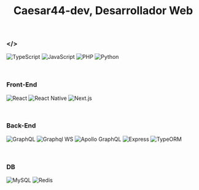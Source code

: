 <h1 align="center">Caesar44-dev, Desarrollador Web</h1>
<br>

### </>
![TypeScript](https://img.shields.io/badge/TypeScript-000000?style=for-the-badge&logo=typescript&logoColor=white)
![JavaScript](https://img.shields.io/badge/JavaScript-000000?style=for-the-badge&logo=javascript&logoColor=white)
![PHP](https://img.shields.io/badge/PHP-000000?style=for-the-badge&logo=php&logoColor=white)
![Python](https://img.shields.io/badge/Python-000000?style=for-the-badge&logo=python&logoColor=white)

<br>

### Front-End
![React](https://img.shields.io/badge/React-000000?style=for-the-badge&logo=react&logoColor=white)
![React Native](https://img.shields.io/badge/React%20Native-000000?style=for-the-badge&logo=react&logoColor=white)
![Next.js](https://img.shields.io/badge/Next.js-000000?style=for-the-badge&logo=nextdotjs&logoColor=white)

<br>

### Back-End
![GraphQL](https://img.shields.io/badge/GraphQL-000000?style=for-the-badge&logo=graphql&logoColor=white)
![Graphql WS](https://img.shields.io/badge/graphql--ws-000000?style=for-the-badge&logo=graphql&logoColor=white)
![Apollo GraphQL](https://img.shields.io/badge/Apollo%20GraphQL-000000?style=for-the-badge&logo=apollographql&logoColor=white)
![Express](https://img.shields.io/badge/Express-000000?style=for-the-badge&logo=express&logoColor=white)
![TypeORM](https://img.shields.io/badge/TypeORM-000000?style=for-the-badge&logo=typeorm&logoColor=white)

<br>

### DB
![MySQL](https://img.shields.io/badge/MySQL-000000?style=for-the-badge&logo=mysql&logoColor=white)
![Redis](https://img.shields.io/badge/Redis-000000?style=for-the-badge&logo=redis&logoColor=white)
